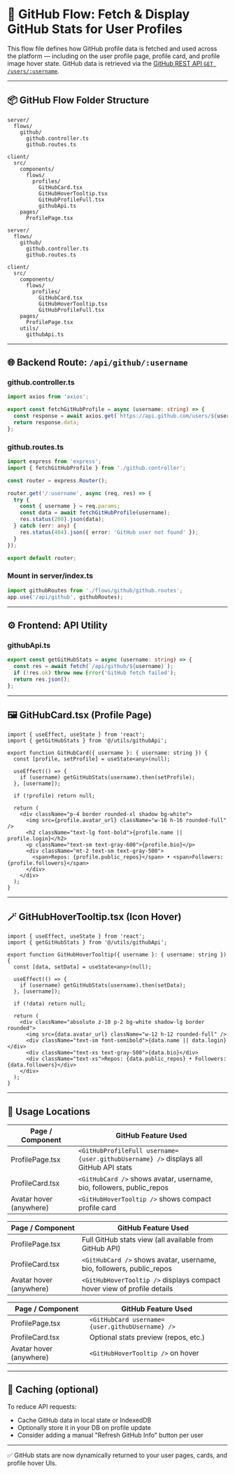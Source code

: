 # 🔁 GitHub Flow: Fetch & Display GitHub Stats for User Profiles

This flow file defines how GitHub profile data is fetched and used across the platform — including on the user profile page, profile card, and profile image hover state. GitHub data is retrieved via the [GitHub REST API `GET /users/:username`](https://docs.github.com/en/rest/users/users?apiVersion=2022-11-28#get-a-user).

---

## 📦 GitHub Flow Folder Structure

```
server/
  flows/
    github/
      github.controller.ts
      github.routes.ts

client/
  src/
    components/
      flows/
        profiles/
          GitHubCard.tsx
          GitHubHoverTooltip.tsx
          GitHubProfileFull.tsx
          githubApi.ts
    pages/
      ProfilePage.tsx
```

```
server/
  flows/
    github/
      github.controller.ts
      github.routes.ts

client/
  src/
    components/
      flows/
        profiles/
          GitHubCard.tsx
          GitHubHoverTooltip.tsx
          GitHubProfileFull.tsx
    pages/
      ProfilePage.tsx
    utils/
      githubApi.ts
```

---

## 🌐 Backend Route: `/api/github/:username`

### github.controller.ts
```ts
import axios from 'axios';

export const fetchGitHubProfile = async (username: string) => {
  const response = await axios.get(`https://api.github.com/users/${username}`);
  return response.data;
};
```

### github.routes.ts
```ts
import express from 'express';
import { fetchGitHubProfile } from './github.controller';

const router = express.Router();

router.get('/:username', async (req, res) => {
  try {
    const { username } = req.params;
    const data = await fetchGitHubProfile(username);
    res.status(200).json(data);
  } catch (err: any) {
    res.status(404).json({ error: 'GitHub user not found' });
  }
});

export default router;
```

### Mount in server/index.ts
```ts
import githubRoutes from './flows/github/github.routes';
app.use('/api/github', githubRoutes);
```

---

## ⚙️ Frontend: API Utility

### githubApi.ts
```ts
export const getGitHubStats = async (username: string) => {
  const res = await fetch(`/api/github/${username}`);
  if (!res.ok) throw new Error('GitHub fetch failed');
  return res.json();
};
```

---

## 🖼️ GitHubCard.tsx (Profile Page)
```tsx
import { useEffect, useState } from 'react';
import { getGitHubStats } from '@/utils/githubApi';

export function GitHubCard({ username }: { username: string }) {
  const [profile, setProfile] = useState<any>(null);

  useEffect(() => {
    if (username) getGitHubStats(username).then(setProfile);
  }, [username]);

  if (!profile) return null;

  return (
    <div className="p-4 border rounded-xl shadow bg-white">
      <img src={profile.avatar_url} className="w-16 h-16 rounded-full" />
      <h2 className="text-lg font-bold">{profile.name || profile.login}</h2>
      <p className="text-sm text-gray-600">{profile.bio}</p>
      <div className="mt-2 text-sm text-gray-500">
        <span>Repos: {profile.public_repos}</span> • <span>Followers: {profile.followers}</span>
      </div>
    </div>
  );
}
```

---

## 🪄 GitHubHoverTooltip.tsx (Icon Hover)
```tsx
import { useEffect, useState } from 'react';
import { getGitHubStats } from '@/utils/githubApi';

export function GitHubHoverTooltip({ username }: { username: string }) {
  const [data, setData] = useState<any>(null);

  useEffect(() => {
    if (username) getGitHubStats(username).then(setData);
  }, [username]);

  if (!data) return null;

  return (
    <div className="absolute z-10 p-2 bg-white shadow-lg border rounded">
      <img src={data.avatar_url} className="w-12 h-12 rounded-full" />
      <div className="text-sm font-semibold">{data.name || data.login}</div>
      <div className="text-xs text-gray-500">{data.bio}</div>
      <div className="text-xs">Repos: {data.public_repos} • Followers: {data.followers}</div>
    </div>
  );
}
```

---

## 🧠 Usage Locations

| Page / Component        | GitHub Feature Used                                                                 |
|------------------------|------------------------------------------------------------------------------------|
| ProfilePage.tsx        | `<GitHubProfileFull username={user.githubUsername} />` displays all GitHub API stats |
| ProfileCard.tsx        | `<GitHubCard />` shows avatar, username, bio, followers, public_repos               |
| Avatar hover (anywhere)| `<GitHubHoverTooltip />` shows compact profile card                                |

| Page / Component        | GitHub Feature Used                                                      |
|------------------------|---------------------------------------------------------------------------|
| ProfilePage.tsx        | Full GitHub stats view (all available from GitHub API)                    |
| ProfileCard.tsx        | `<GitHubCard />` shows avatar, username, bio, followers, public_repos     |
| Avatar hover (anywhere)| `<GitHubHoverTooltip />` displays compact hover view of profile details  |

| Page / Component        | GitHub Feature Used                  |
|------------------------|--------------------------------------|
| ProfilePage.tsx        | `<GitHubCard username={user.githubUsername} />`        |
| ProfileCard.tsx        | Optional stats preview (repos, etc.) |
| Avatar hover (anywhere)| `<GitHubHoverTooltip />` on hover    |

---

## 🧼 Caching (optional)
To reduce API requests:
- Cache GitHub data in local state or IndexedDB
- Optionally store it in your DB on profile update
- Consider adding a manual "Refresh GitHub Info" button per user

---

✅ GitHub stats are now dynamically returned to your user pages, cards, and profile hover UIs.
